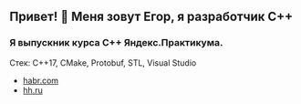 ## Привет! 👋 Меня зовут Егор, я разработчик С++
### Я выпускник курса С++ Яндекс.Практикума.
Стек:
С++17, CMake, Protobuf, STL, Visual Studio
- [habr.com](https://career.habr.com/nesterovegor091)
- [hh.ru](https://spb.hh.ru/resume/43427448ff0b3250ad0039ed1f684545426758)
